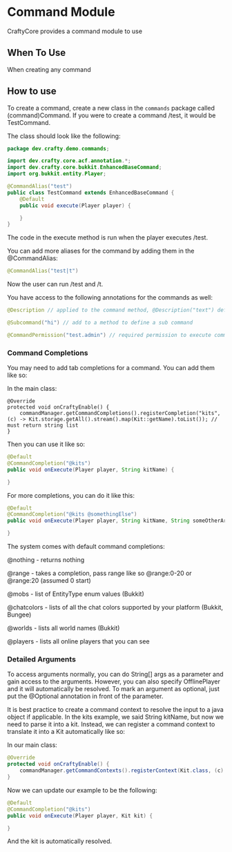 # Command Module
CraftyCore provides a command module to use

## When To Use
When creating any command

## How to use
To create a command, create a new class in the `commands` package called (command)Command. If you were to create a command /test, it would be TestCommand.

The class should look like the following:

```java
package dev.crafty.demo.commands;

import dev.crafty.core.acf.annotation.*;
import dev.crafty.core.bukkit.EnhancedBaseCommand;
import org.bukkit.entity.Player;

@CommandAlias("test")
public class TestCommand extends EnhancedBaseCommand {
    @Default
    public void execute(Player player) {

    }
}
```

The code in the execute method is run when the player executes /test.

You can add more aliases for the command by adding them in the @CommandAlias:

```java
@CommandAlias("test|t")
```

Now the user can run /test and /t.

You have access to the following annotations for the commands as well:

```java
@Description // applied to the command method, @Description("text") defined description

@Subcommand("hi") // add to a method to define a sub command

@CommandPermission("test.admin") // required permission to execute command / subcommand
```

### Command Completions
You may need to add tab completions for a command. You can add them like so:

In the main class:
```
@Override
protected void onCraftyEnable() {
    commandManager.getCommandCompletions().registerCompletion("kits", (c) -> Kit.storage.getAll().stream().map(Kit::getName).toList()); // must return string list
}
```

Then you can use it like so:

```java
@Default
@CommandCompletion("@kits")
public void onExecute(Player player, String kitName) {

}
```

For more completions, you can do it like this:

```java
@Default
@CommandCompletion("@kits @somethingElse")
public void onExecute(Player player, String kitName, String someOtherArg) {

}
```

The system comes with default command completions:

@nothing - returns nothing

@range - takes a completion, pass range like so @range:0-20 or @range:20 (assumed 0 start)

@mobs - list of EntityType enum values (Bukkit)

@chatcolors - lists of all the chat colors supported by your platform (Bukkit, Bungee)

@worlds - lists all world names (Bukkit)

@players - lists all online players that you can see

### Detailed Arguments
To access arguments normally, you can do String[] args as a parameter and gain access to the arguments. However, you can also specify OfflinePlayer and it will automatically be resolved. To mark an argument as optional, just put the @Optional annotation in front of the parameter.

It is best practice to create a command context to resolve the input to a java object if applicable. In the kits example, we said String kitName, but now we need to parse it into a kit. Instead, we can register a command context to translate it into a Kit automatically like so:

In our main class:
```java
@Override
protected void onCraftyEnable() {
    commandManager.getCommandContexts().registerContext(Kit.class, (c) -> Kit.storage.get(c.popFirstArg()).get());
}
```

Now we can update our example to be the following:

```java
@Default
@CommandCompletion("@kits")
public void onExecute(Player player, Kit kit) {

}
```

And the kit is automatically resolved.